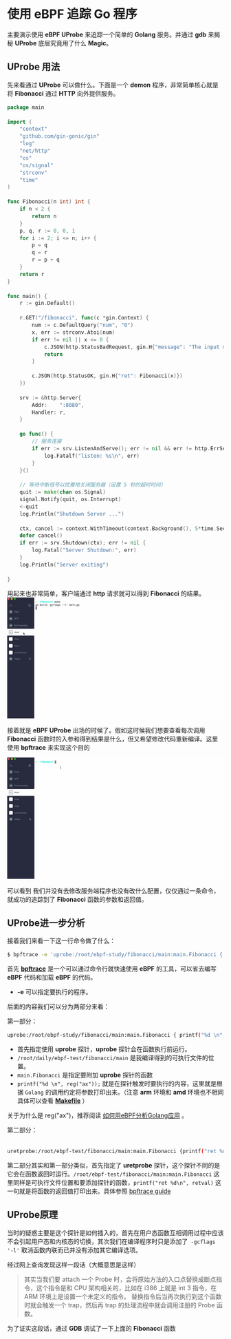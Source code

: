 # 使用 eBPF 追踪 Go 程序

主要演示使用 **eBPF UProbe** 来追踪一个简单的 **Golang** 服务。并通过 **gdb** 来揭秘 **UProbe** 底层究竟用了什么 **Magic**。

## UProbe 用法
先来看通过 **UProbe** 可以做什么。下面是一个 **demon** 程序，非常简单核心就是将 **Fibonacci** 通过 **HTTP** 向外提供服务。

```go
package main

import (
	"context"
	"github.com/gin-gonic/gin"
	"log"
	"net/http"
	"os"
	"os/signal"
	"strconv"
	"time"
)

func Fibonacci(n int) int {
	if n < 2 {
		return n
	}
	p, q, r := 0, 0, 1
	for i := 2; i <= n; i++ {
		p = q
		q = r
		r = p + q
	}
	return r
}

func main() {
	r := gin.Default()

	r.GET("/fibonacci", func(c *gin.Context) {
		num := c.DefaultQuery("num", "0")
		x, err := strconv.Atoi(num)
		if err != nil || x <= 0 {
			c.JSON(http.StatusBadRequest, gin.H{"message": "The input must be an integer greater than zero"})
			return
		}

		c.JSON(http.StatusOK, gin.H{"ret": Fibonacci(x)})
	})

	srv := &http.Server{
		Addr:    ":8080",
		Handler: r,
	}

	go func() {
		// 服务连接
		if err := srv.ListenAndServe(); err != nil && err != http.ErrServerClosed {
			log.Fatalf("listen: %s\n", err)
		}
	}()

	// 等待中断信号以优雅地关闭服务器（设置 5 秒的超时时间）
	quit := make(chan os.Signal)
	signal.Notify(quit, os.Interrupt)
	<-quit
	log.Println("Shutdown Server ...")

	ctx, cancel := context.WithTimeout(context.Background(), 5*time.Second)
	defer cancel()
	if err := srv.Shutdown(ctx); err != nil {
		log.Fatal("Server Shutdown:", err)
	}
	log.Println("Server exiting")

}

```
用起来也非常简单，客户端通过 **http** 请求就可以得到 **Fibonacci** 的结果。
![demo](https://github.com/feifeifeimoon/ebpf-study/blob/main/img/fibonacci-demo.gif?raw=true)

接着就是 **eBPF UProbe** 出场的时候了。假如这时候我们想要查看每次调用 **Fibonacci** 函数时的入参和得到结果是什么，但又希望修改代码重新编译。这里使用 **bpftrace** 来实现这个目的

![bpftrace](https://github.com/feifeifeimoon/ebpf-study/blob/main/img/fibonacci-bpftrace.gif?raw=true)

可以看到 我们并没有去修改服务端程序也没有改什么配置，仅仅通过一条命令，就成功的追踪到了 **Fibonacci** 函数的参数和返回值。

## UProbe进一步分析

接着我们来看一下这一行命令做了什么：

```Bash
$ bpftrace -e 'uprobe:/root/ebpf-study/fibonacci/main:main.Fibonacci { printf("%d \n", reg("ax")); }  uretprobe:/root/ebpf-study/fibonacci/main:main.Fibonacci {printf("ret %d\n", retval)}'
```

首先 [**bpftrace**](https://github.com/iovisor/bpftrace) 是一个可以通过命令行就快速使用 **eBPF** 的工具，可以省去编写 **eBPF** 代码和加载 **eBPF** 的代码。
+ **-e** 可以指定要执行的程序。

后面的内容我们可以分为两部分来看：

第一部分：

```Bash
uprobe:/root/ebpf-study/fibonacci/main:main.Fibonacci { printf("%d \n", reg("ax")); }
```

+ 首先指定使用 **uprobe** 探针，**uprobe** 探针会在函数执行前运行。
+ `/root/daily/ebpf-test/fibonacci/main` 是我编译得到的可执行文件的位置。
+ `main.Fibonacci` 是指定要附加 **uprobe** 探针的函数
+ `printf("%d \n", reg("ax"));` 就是在探针触发时要执行的内容，这里就是根据 `Golang` 的调用约定将参数打印出来。（注意 **arm** 环境和 **amd** 环境也不相同 具体可以查看 [**Makefile**](https://github.com/feifeifeimoon/ebpf-study/blob/main/fibonacci/Makefile) ）

关于为什么是 reg("ax")，推荐阅读 [如何用eBPF分析Golang应用](https://blog.huoding.com/2021/12/12/970) 。

第二部分：

```Bash

uretprobe:/root/ebpf-test/fibonacci/main:main.Fibonacci {printf("ret %d\n", retval)}
```

第二部分其实和第一部分类似，首先指定了 **uretprobe** 探针，这个探针不同的是它会在函数返回时运行。`/root/ebpf-test/fibonacci/main:main.Fibonacci` 这里同样是可执行文件位置和要添加探针的函数，`printf("ret %d\n", retval)` 这一句就是将函数的返回值打印出来。具体参照 [bpftrace guide](https://github.com/iovisor/bpftrace/blob/master/docs/reference_guide.md#1-builtins-1)


## UProbe原理


当时的疑惑主要是这个探针是如何插入的，首先在用户态函数互相调用过程中应该不会引起用户态和内核态的切换，其次我们在编译程序时只是添加了` -gcflags '-l'` 取消函数内联而已并没有添加其它编译选项。

经过网上查询发现这样一段话（大概意思是这样）

> 其实当我们要 attach 一个 Probe 时，会将原始方法的入口点替换成断点指令，这个指令是和 CPU 架构相关的，比如在 i386 上就是 int 3 指令，在 ARM 环境上是设置一个未定义的指令。 替换指令后当再次执行到这个函数时就会触发一个 trap，然后再 trap 的处理流程中就会调用注册的 Probe 函数。

为了证实这段话，通过 **GDB** 调试了一下上面的 **Fibonacci** 函数


